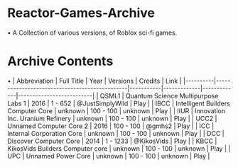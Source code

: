 # Reactor-Games-Archive
• A Collection of various versions, of Roblox sci-fi games.
# Archive Contents
• 
| Abbreviation | Full Title                                | Year  | Versions | Credits | Link                |
|----------|-----------------------------------------------|-----------|-------------|-------------|--------------------------|
| QSML1    | Quantum Science Multipurpose Labs 1           | 2016      | 1 - 652           | @JustSimplyWild  | Play |
| IBCC     | Intelligent Builders Computer Core            | unknown   | 100 - 100         | unknown          | Play |
| IIUR     | Innovation Inc. Uranium Refinery              | unknown   | 100 - 100         | unknown          | Play |
| UCC2     | Unnamed Computer Core 2                       | 2016      | 100 - 100         | @gmhs2           | Play |
| ICC      | Internal Corporation Core                     | unknown   | 100 - 100         | unknown          | Play |
| DCC      | Discover Computer Core                        | 2014      | 1  - 1233         | @KikosVids       | Play |
| KBCC     | KikosVids Builders Computer core              | unknown   | 100 - 100         | unknown          | Play |
| UPC      | Unnamed Power Core                            | unknown   | 100 - 100         | unknown          | Play |

